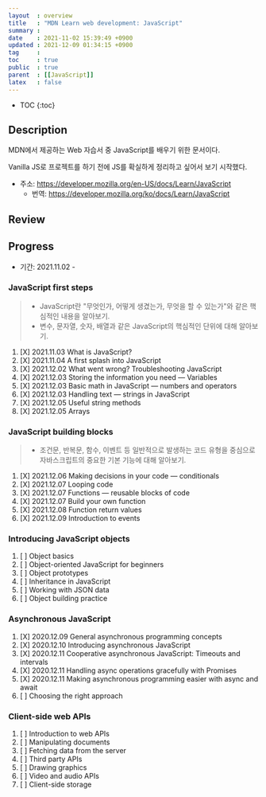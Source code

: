 ```yaml
---
layout  : overview
title   : "MDN Learn web development: JavaScript"
summary : 
date    : 2021-11-02 15:39:49 +0900
updated : 2021-12-09 01:34:15 +0900
tag     : 
toc     : true
public  : true
parent  : [[JavaScript]]
latex   : false
---
```

* TOC
{:toc}

## Description

MDN에서 제공하는 Web 자습서 중 JavaScript를 배우기 위한 문서이다.

Vanilla JS로 프로젝트를 하기 전에 JS를 확실하게 정리하고 싶어서 보기 시작했다.

* 주소: https://developer.mozilla.org/en-US/docs/Learn/JavaScript
    * 번역: https://developer.mozilla.org/ko/docs/Learn/JavaScript

## Review

## Progress

* 기간: 2021.11.02 -

### JavaScript first steps

> * JavaScript란 "무엇인가, 어떻게 생겼는가, 무엇을 할 수 있는가"와 같은 핵심적인 내용을 알아보기.
> * 변수, 문자열, 숫자, 배열과 같은 JavaScript의 핵심적인 단위에 대해 알아보기.

1. [X] 2021.11.03 What is JavaScript?
1. [X] 2021.11.04 A first splash into JavaScript
1. [X] 2021.12.02 What went wrong? Troubleshooting JavaScript
1. [X] 2021.12.03 Storing the information you need — Variables
1. [X] 2021.12.03 Basic math in JavaScript — numbers and operators
1. [X] 2021.12.03 Handling text — strings in JavaScript
1. [X] 2021.12.05 Useful string methods
1. [X] 2021.12.05 Arrays

### JavaScript building blocks

> * 조건문, 반복문, 함수, 이벤트 등 일반적으로 발생하는 코드 유형을 중심으로 자바스크립트의 중요한 기본 기능에 대해 알아보기.

1. [X] 2021.12.06 Making decisions in your code — conditionals
1. [X] 2021.12.07 Looping code
1. [X] 2021.12.07 Functions — reusable blocks of code
1. [X] 2021.12.07 Build your own function
1. [X] 2021.12.08 Function return values
1. [X] 2021.12.09 Introduction to events

### Introducing JavaScript objects

1. [ ] Object basics
1. [ ] Object-oriented JavaScript for beginners
1. [ ] Object prototypes
1. [ ] Inheritance in JavaScript
1. [ ] Working with JSON data
1. [ ] Object building practice

### Asynchronous JavaScript

1. [X] 2020.12.09 General asynchronous programming concepts
1. [X] 2020.12.10 Introducing asynchronous JavaScript
1. [X] 2020.12.11 Cooperative asynchronous JavaScript: Timeouts and intervals
1. [X] 2020.12.11 Handling async operations gracefully with Promises
1. [X] 2020.12.11 Making asynchronous programming easier with async and await
1. [ ] Choosing the right approach

### Client-side web APIs

1. [ ] Introduction to web APIs
1. [ ] Manipulating documents
1. [ ] Fetching data from the server
1. [ ] Third party APIs
1. [ ] Drawing graphics
1. [ ] Video and audio APIs
1. [ ] Client-side storage
